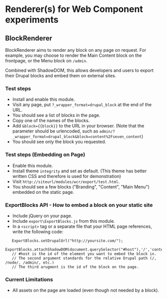 # Renderer(s) for Web Component experiments
## BlockRenderer
BlockRenderer aims to render any block on any page on request. For example, you may choose to render the Main Content block on the frontpage, or the Menu block on `/admin`. 

Combined with ShadowDOM, this allows developers and users to export their Drupal blocks and embed them on external sites.

### Test steps
 - Install and enable this module.
 - Visit any page, put `?_wrapper_format=drupal_block` at the end of the URL.
 - You should see a list of blocks in the page.
 - Copy one of the names of the blocks.
 - Add `&block={{block}}` to the URL in your browser. (Note that the parameter should be urlencoded, such as `admin/?_wrapper_format=drupal_block&block=content%2Fseven_content`)
 - You should see only the block you requested.
 
### Test steps (Embedding on Page)
 - Enable this module.
 - Install theme `integrity` and set as default. (This theme has better written CSS and therefore is used for demonstration) 
 - Visit `http://siteurl/modules/wcr/export/test.html`. 
 - You should see a few blocks ("Branding", "Content", "Main Menu") embedded on the static page.

### ExportBlocks API - How to embed a block on your static site
 - Include jQuery on your page.
 - Include `export\ExportBlocks.js` from this module. 
 - In a `<script>` tag or a separate file that your HTML page references, write the following code: 
```
   ExportBlocks.setDrupalUrl("http://yoursite.com/");
   ExportBlocks.attachShadowDOM(document.querySelector("#host"),'/','content/integrity_content');
   // #host is the id of the element you want to embed the block in.
   // The second argument standards for the relative Drupal path (/, /node/, /admin/, etc.)
   // The third arugment is the id of the block on the page.
 ```
### Current Limitations
  - All assets on the page are loaded (even though not needed by a block).
